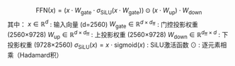 $$\text{FFN}(x) = (x \cdot W_{\text{gate}} \cdot \sigma_{\text{SiLU}}(x \cdot W_{\text{gate}})) \odot (x \cdot W_{\text{up}}) \cdot W_{\text{down}}$$
其中：
$x \in \mathbb{R}^{d}$ : 输入向量 (d=2560)
$W_{\text{gate}} \in \mathbb{R}^{d \times d_{\text{ff}}}$ : 门控投影权重 (2560×9728)
$W_{\text{up}} \in \mathbb{R}^{d \times d_{\text{ff}}}$ : 上投影权重 (2560×9728)
$W_{\text{down}} \in \mathbb{R}^{d_{\text{ff}} \times d}$ : 下投影权重 (9728×2560)
$\sigma_{\text{SiLU}}(x) = x \cdot \text{sigmoid}(x)$ : SiLU激活函数
$\odot$ : 逐元素相乘（Hadamard积）
